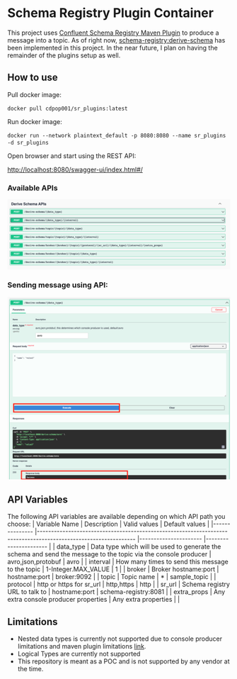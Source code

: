 # Schema Registry Plugin Container

This project uses [Confluent Schema Registry Maven Plugin](https://docs.confluent.io/platform/current/schema-registry/develop/maven-plugin.html#sr-maven-plugin) to produce a message into a topic. As of right now, [schema-registry:derive-schema](https://docs.confluent.io/platform/current/schema-registry/develop/maven-plugin.html#schema-registry-derive-schema) has been implemented in this project. In the near future, I plan on having the remainder of the plugins setup as well. 

## How to use

Pull docker image:

```
docker pull cdpop001/sr_plugins:latest
```

Run docker image:
```
docker run --network plaintext_default -p 8080:8080 --name sr_plugins -d sr_plugins
```

Open browser and start using the REST API:

[http://localhost:8080/swagger-ui/index.html#/](http://localhost:8080/swagger-ui/index.html#/)

### Available APIs
![APIs](images/api.png)

### Sending message using API:
![successful request](images/success.png)

## API Variables


The following API variables are available depending on which API path you choose:
| Variable Name 	| Description                                                                                                    	| Valid values         	| Default values       	|
|---------------	|----------------------------------------------------------------------------------------------------------------	|----------------------	|----------------------	|
| data_type     	| Data type which will be used to generate the schema and send the message to the topic via the console producer 	| avro,json,protobuf   	| avro                 	|
| interval      	| How many times to send this message to the topic                                                               	| 1-Integer.MAX_VALUE  	| 1                    	|
| broker        	| Broker hostname:port                                                                                           	| hostname:port    	| broker:9092          	|
| topic         	| Topic name                                                                                                     	| *                    	| sample_topic         	|
| protocol      	| http or https for sr_url                                                                                       	| http,https           	| http                 	|
| sr_url        	| Schema registry URL to talk to                                                                                 	| hostname:port    	| schema-registry:8081 	|
| extra_props   	| Any extra console producer properties                                                                          	| Any extra properties 	|                      	|


## Limitations
- Nested data types is currently not supported due to console producer limitations and maven plugin limitations [link](https://docs.confluent.io/platform/current/schema-registry/develop/maven-plugin.html#primitive-data-types-mapping).
- Logical Types are currently not supported
- This repository is meant as a POC and is not supported by any vendor at the time. 